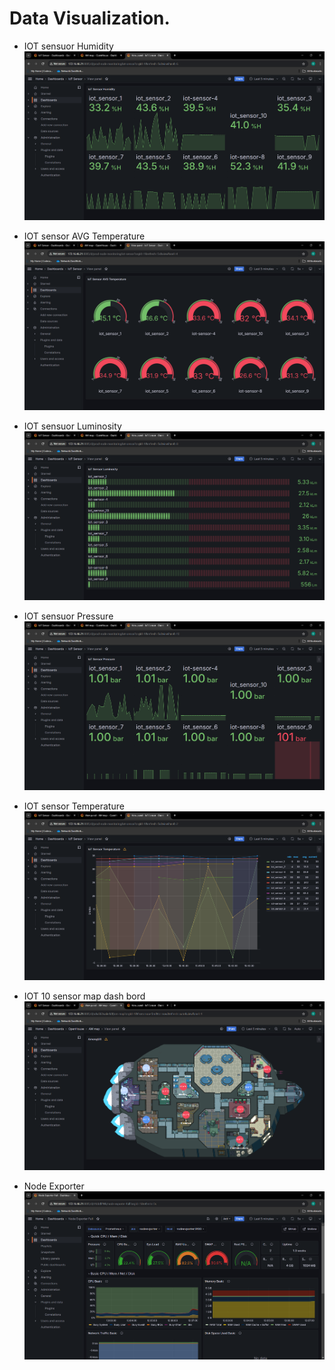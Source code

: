 # Data Visualization.
- IOT sensuor Humidity
![Example Image](Humi.png)

- IOT sensor AVG Temperature
![Example Image](AVGTemp.png)

- IOT sensuor Luminosity
![Example Image](Lumi.png)

- IOT sensuor Pressure
![Example Image](Presure.png)

- IOT sensor Temperature
![Example Image](Temp.png)

- IOT 10 sensor map dash bord
![Example Image](10sensor.png)

- Node Exporter
![Example Image](Node.png)